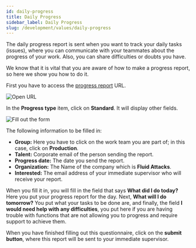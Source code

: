 ```yaml
---
id: daily-progress
title: Daily Progress
sidebar_label: Daily Progress
slug: /development/values/daily-progress
---
```


The daily progress report is
sent when you want to track
your daily tasks (issues),
where you can communicate with
your teammates about the
progress of your work.
Also,
you can share difficulties
or doubts you have.

We know that it is vital that
you are aware of how to make
a progress report,
so here we show you how to do it.

First you have to access the
[progress report](https://fluidattacks.formstack.com/forms/avance)
URL.

![Open URL](https://res.cloudinary.com/fluid-attacks/image/upload/v1668086848/docs/development/values/open_form.png)

In the **Progress type** item,
click on **Standard**.
It will display other fields.

![Fill out the form](https://res.cloudinary.com/fluid-attacks/image/upload/v1668087243/docs/development/values/fillout_info.png)

The following information to be filled in:

- **Group:**
  Here you have to click on the
  work team you are part of;
  in this case,
  click on **Production**.
- **Talent:**
  Corporate email of the person
  sending the report.
- **Progress date:**
  The date you send the report.
- **Organization:**
  The Name of the company which
  is **Fluid Attacks**.
- **Interested:**
  The email address of your immediate
  supervisor who will receive your report.

When you fill it in,
you will fill in the field that
says **What did I do today?**
Here you put your progress
report for the day.
Next,
**What will I do tomorrow?**
You put what your tasks to be done are,
and finally,
the field
**I would need help with any difficulties**,
you put here if you are
having trouble with functions
that are not allowing you to
progress and require support
to achieve them.

When you have finished filling
out this questionnaire,
click on the **submit button**,
where this report will be sent
to your immediate supervisor.
